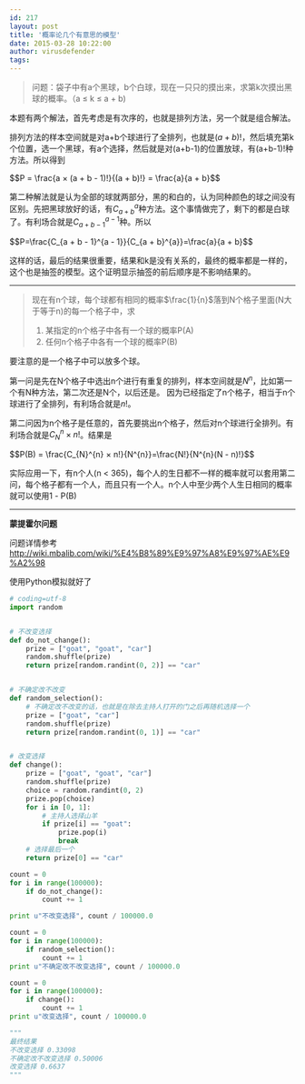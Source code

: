 ```yaml
---
id: 217
layout: post
title: '概率论几个有意思的模型'
date: 2015-03-28 10:22:00
author: virusdefender
tags: 
---
```


> 问题：袋子中有a个黑球，b个白球，现在一只只的摸出来，求第k次摸出黑球的概率。（a ≤ k ≤ a + b)

本题有两个解法，首先考虑是有次序的，也就是排列方法，另一个就是组合解法。

排列方法的样本空间就是对a+b个球进行了全排列，也就是$(a+b)!$，然后填充第k个位置，选一个黑球，有a个选择，然后就是对(a+b-1)的位置放球，有(a+b-1)!种方法。所以得到

<p>
$$P = \frac{a × (a + b - 1)!}{(a + b)!} = \frac{a}{a + b}$$
</p>

第二种解法就是认为全部的球就两部分，黑的和白的，认为同种颜色的球之间没有区别。先把黑球放好的话，有$C_{a + b}^{a}$种方法。这个事情做完了，剩下的都是白球了。有利场合就是$C_{a + b - 1}^{a - 1}$种。所以
<p>
$$P=\frac{C_{a + b - 1}^{a - 1}}{C_{a + b}^{a}}=\frac{a}{a + b}$$
</p>

这样的话，最后的结果很重要，结果和k是没有关系的，最终的概率都是一样的，这个也是抽签的模型。这个证明显示抽签的前后顺序是不影响结果的。

----------

> 现在有n个球，每个球都有相同的概率$\frac{1}{n}$落到N个格子里面(N大于等于n)的每一个格子中，求
> 
>  1. 某指定的n个格子中各有一个球的概率P(A)
>  2. 任何n个格子中各有一个球的概率P(B)

要注意的是一个格子中可以放多个球。

第一问是先在N个格子中选出n个进行有重复的排列，样本空间就是$N^{n}$，比如第一个有N种方法，第二次还是N个，以后还是。
因为已经指定了n个格子，相当于n个球进行了全排列，有利场合就是$n!$。

第二问因为n个格子是任意的，首先要挑出n个格子，然后对n个球进行全排列。有利场合就是$C_{N}^{n} × n!$。结果是
<p>
$$P(B) = \frac{C_{N}^{n} × n!}{N^{n}}=\frac{N!}{N^{n}(N - n)!}$$
</p>

实际应用一下，有n个人(n < 365)，每个人的生日都不一样的概率就可以套用第二问，每个格子都有一个人，而且只有一个人。n个人中至少两个人生日相同的概率就可以使用1 - P(B)


----------
**蒙提霍尔问题**

问题详情参考
http://wiki.mbalib.com/wiki/%E4%B8%89%E9%97%A8%E9%97%AE%E9%A2%98

使用Python模拟就好了
```python
# coding=utf-8
import random


# 不改变选择
def do_not_change():
    prize = ["goat", "goat", "car"]
    random.shuffle(prize)
    return prize[random.randint(0, 2)] == "car"


# 不确定改不改变
def random_selection():
    # 不确定改不改变的话，也就是在除去主持人打开的门之后再随机选择一个
    prize = ["goat", "car"]
    random.shuffle(prize)
    return prize[random.randint(0, 1)] == "car"


# 改变选择
def change():
    prize = ["goat", "goat", "car"]
    random.shuffle(prize)
    choice = random.randint(0, 2)
    prize.pop(choice)
    for i in [0, 1]:
        # 主持人选择山羊
        if prize[i] == "goat":
            prize.pop(i)
            break
    # 选择最后一个
    return prize[0] == "car"

count = 0
for i in range(100000):
    if do_not_change():
        count += 1

print u"不改变选择", count / 100000.0

count = 0
for i in range(100000):
    if random_selection():
        count += 1
print u"不确定改不改变选择", count / 100000.0

count = 0
for i in range(100000):
    if change():
        count += 1
print u"改变选择", count / 100000.0

"""
最终结果
不改变选择 0.33098
不确定改不改变选择 0.50006
改变选择 0.6637
"""
```